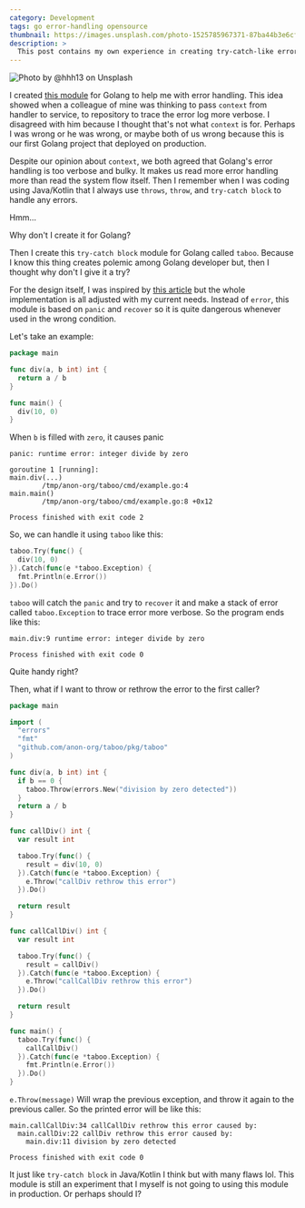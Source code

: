 ```yaml
---
category: Development
tags: go error-handling opensource
thumbnail: https://images.unsplash.com/photo-1525785967371-87ba44b3e6cf?w=1920
description: >
  This post contains my own experience in creating try-catch-like error handler for golang.
---
```

![Photo by @hhh13 on Unsplash](https://images.unsplash.com/photo-1525785967371-87ba44b3e6cf?w=1920)

I created [this module](https://github.com/anon-org/taboo) for Golang to help me with error handling. This idea showed when a colleague of mine was thinking to pass `context` from handler to service, to repository to trace the error log more verbose. I disagreed with him because I thought that's not what `context` is for. Perhaps I was wrong or he was wrong, or maybe both of us wrong because this is our first Golang project that deployed on production.

Despite our opinion about `context`, we both agreed that Golang's error handling is too verbose and bulky. It makes us read more error handling more than read the system flow itself. Then I remember when I was coding using Java/Kotlin that I always use `throws`, `throw`, and `try-catch block` to handle any errors.

Hmm...

Why don't I create it for Golang?

Then I create this `try-catch block` module for Golang called `taboo`. Because I know this thing creates polemic among Golang developer but, then I thought why don't I give it a try?

For the design itself, I was inspired by [this article](https://hackthology.com/exceptions-for-go-as-a-library.html) but the whole implementation is all adjusted with my current needs. Instead of `error`, this module is based on `panic` and `recover` so it is quite dangerous whenever used in the wrong condition.

Let's take an example:

```go
package main

func div(a, b int) int {
  return a / b
}

func main() {
  div(10, 0)
}
```

When `b` is filled with `zero`, it causes panic

```
panic: runtime error: integer divide by zero

goroutine 1 [running]:
main.div(...)
        /tmp/anon-org/taboo/cmd/example.go:4
main.main()
        /tmp/anon-org/taboo/cmd/example.go:8 +0x12

Process finished with exit code 2
```

So, we can handle it using `taboo` like this:

```go
taboo.Try(func() {
  div(10, 0)  
}).Catch(func(e *taboo.Exception) {
  fmt.Println(e.Error())
}).Do()
```

`taboo` will catch the `panic` and try to `recover` it and make a stack of error called `taboo.Exception` to trace error more verbose. So the program ends like this:

```
main.div:9 runtime error: integer divide by zero

Process finished with exit code 0
```

Quite handy right?

Then, what if I want to throw or rethrow the error to the first caller?

```go
package main

import (
  "errors"
  "fmt"
  "github.com/anon-org/taboo/pkg/taboo"
)

func div(a, b int) int {
  if b == 0 {
    taboo.Throw(errors.New("division by zero detected"))
  }
  return a / b
}

func callDiv() int {
  var result int

  taboo.Try(func() {
    result = div(10, 0)
  }).Catch(func(e *taboo.Exception) {
    e.Throw("callDiv rethrow this error")
  }).Do()

  return result
}

func callCallDiv() int {
  var result int

  taboo.Try(func() {
    result = callDiv()
  }).Catch(func(e *taboo.Exception) {
    e.Throw("callCallDiv rethrow this error")
  }).Do()

  return result
}

func main() {
  taboo.Try(func() {
    callCallDiv()
  }).Catch(func(e *taboo.Exception) {
    fmt.Println(e.Error())
  }).Do()
}
```

`e.Throw(message)` Will wrap the previous exception, and throw it again to the previous caller. So the printed error will be like this:

```
main.callCallDiv:34 callCallDiv rethrow this error caused by:
  main.callDiv:22 callDiv rethrow this error caused by:
    main.div:11 division by zero detected

Process finished with exit code 0
```

It just like `try-catch block` in Java/Kotlin I think but with many flaws lol. This module is still an experiment that I myself is not going to using this module in production. Or perhaps should I?